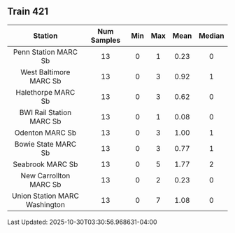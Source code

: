 ## Train 421

| Station | Num Samples | Min | Max | Mean | Median |
| :-----: | :---------: | :-: | :-: | :--: | :----: |
| Penn Station MARC Sb | 13 | 0 | 1 | 0.23 | 0 |
| West Baltimore MARC Sb | 13 | 0 | 3 | 0.92 | 1 |
| Halethorpe MARC Sb | 13 | 0 | 3 | 0.62 | 0 |
| BWI Rail Station MARC Sb | 13 | 0 | 1 | 0.08 | 0 |
| Odenton MARC Sb | 13 | 0 | 3 | 1.00 | 1 |
| Bowie State MARC Sb | 13 | 0 | 3 | 0.77 | 1 |
| Seabrook MARC Sb | 13 | 0 | 5 | 1.77 | 2 |
| New Carrollton MARC Sb | 13 | 0 | 2 | 0.23 | 0 |
| Union Station MARC Washington | 13 | 0 | 7 | 1.08 | 0 |


Last Updated: 2025-10-30T03:30:56.968631-04:00